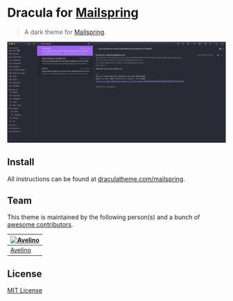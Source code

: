 # Dracula for [Mailspring](https://github.com/Foundry376/Mailspring)

> A dark theme for [Mailspring](https://github.com/Foundry376/Mailspring).

![Screenshot](./screenshot.png)

## Install

All instructions can be found at [draculatheme.com/mailspring](https://draculatheme.com/mailspring).

## Team

This theme is maintained by the following person(s) and a bunch of [awesome contributors](https://github.com/dracula/mailspring/graphs/contributors).

[![Avelino](https://avatars0.githubusercontent.com/u/31996?v=3&s=70)](https://github.com/avelino) | 
--- | 
[Avelino](https://github.com/avelino) |

## License

[MIT License](./LICENSE)
